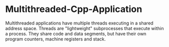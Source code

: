 # Multithreaded-Cpp-Application
Multithreaded applications have multiple threads executing in a shared address space. Threads are "lightweight" subprocesses that execute within a process. They share code and data segments, but have their own program counters, machine registers and stack.
